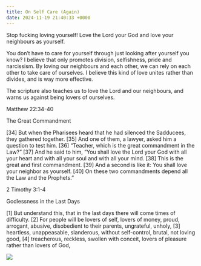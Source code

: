 ```yaml
---
title: On Self Care (Again)
date: 2024-11-19 21:40:33 +0000
---
```


Stop fucking loving yourself! Love the Lord your God and love your neighbours as yourself.

You don’t have to care for yourself through just looking after yourself you know? I believe that only promotes division, selfishness, pride and narcissism. By loving our neighbours and each other, we can rely on each other to take care of ourselves. I believe this kind of love unites rather than divides, and is way more effective.

The scripture also teaches us to love the Lord and our neighbours, and warns us against being lovers of ourselves.

Matthew 22:34-40

The Great Commandment

[34] But when the Pharisees heard that he had silenced the Sadducees, they gathered together. [35] And one of them, a lawyer, asked him a question to test him. [36] “Teacher, which is the great commandment in the Law?” [37] And he said to him, “You shall love the Lord your God with all your heart and with all your soul and with all your mind. [38] This is the great and first commandment. [39] And a second is like it: You shall love your neighbor as yourself. [40] On these two commandments depend all the Law and the Prophets.”

2 Timothy 3:1-4

Godlessness in the Last Days

[1] But understand this, that in the last days there will come times of difficulty. [2] For people will be lovers of self, lovers of money, proud, arrogant, abusive, disobedient to their parents, ungrateful, unholy, [3] heartless, unappeasable, slanderous, without self-control, brutal, not loving good, [4] treacherous, reckless, swollen with conceit, lovers of pleasure rather than lovers of God,

![](/a45c9944def675129b72bb5010b494fc.jpeg)